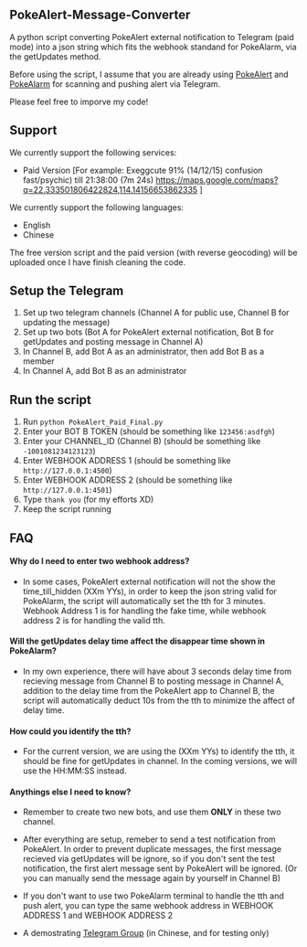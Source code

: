 ## PokeAlert-Message-Converter
A python script converting PokeAlert external notification to Telegram (paid mode) into a json string which fits the webhook standand for PokeAlarm, via the getUpdates method.

Before using the script, I assume that you are already using [PokeAlert](https://github.com/PokeAlert/PokeAlert) and [PokeAlarm](https://github.com/kvangent/PokeAlarm) for scanning and pushing alert via Telegram.

Please feel free to imporve my code!

## Support
We currently support the following services:
* Paid Version 
[For example: Exeggcute 91% (14/12/15) confusion fast/psychic) till 21:38:00 (7m 24s) https://maps.google.com/maps?q=22.333501806422824,114.14156653862335 ]

We currently support the following languages:
* English
* Chinese

The free version script and the paid version (with reverse geocoding) will be uploaded once I have finish cleaning the code.

## Setup the Telegram
1. Set up two telegram channels (Channel A for public use, Channel B for updating the message)
2. Set up two bots (Bot A for PokeAlert external notification, Bot B for getUpdates and posting message in Channel A)
3. In Channel B, add Bot A as an administrator, then add Bot B as a member
4. In Channel A, add Bot B as an administrator

## Run the script
1. Run `python PokeAlert_Paid_Final.py`
2. Enter your BOT B TOKEN (should be something like `123456:asdfgh`)
3. Enter your CHANNEL_ID (Channel B) (should be something like `-1001081234123123`)
4. Enter WEBHOOK ADDRESS 1 (should be something like `http://127.0.0.1:4500`)
5. Enter WEBHOOK ADDRESS 2 (should be something like `http://127.0.0.1:4501`)
6. Type `thank you` (for my efforts XD)
7. Keep the script running

## FAQ

#### Why do I need to enter two webhook address?

* In some cases, PokeAlert external notification will not the show the time_till_hidden (XXm YYs), in order to keep the json string valid for PokeAlarm, the script will automatically set the tth for 3 minutes. Webhook Address 1 is for handling the fake time, while webhook address 2 is for handling the valid tth.

#### Will the getUpdates delay time affect the disappear time shown in PokeAlarm?

* In my own experience, there will have about 3 seconds delay time from recieving message from Channel B to posting message in Channel A, addition to the delay time from the PokeAlert app to Channel B, the script will automatically deduct 10s from the tth to minimize the affect of delay time.

#### How could you identify the tth?

* For the current version, we are using the (XXm YYs) to identify the tth, it should be fine for getUpdates in channel. In the coming versions, we will use the HH:MM:SS instead.

#### Anythings else I need to know?

* Remember to create two new bots, and use them **ONLY** in these two channel.

* After everything are setup, remeber to send a test notification from PokeAlert. In order to prevent duplicate messages, the first message recieved via getUpdates will be ignore, so if you don't sent the test notification, the first alert message sent by PokeAlert will be ignored. (Or you can manually send the message again by yourself in Channel B)

* If you don't want to use two PokeAlarm terminal to handle the tth and push alert, you can type the same webhook address in WEBHOOK ADDRESS 1 and WEBHOOK ADDRESS 2

* A demostrating [Telegram Group](https://t.me/joinchat/AAAAAEDneTL7N4ys9T2Gmw) (in Chinese, and for testing only)
